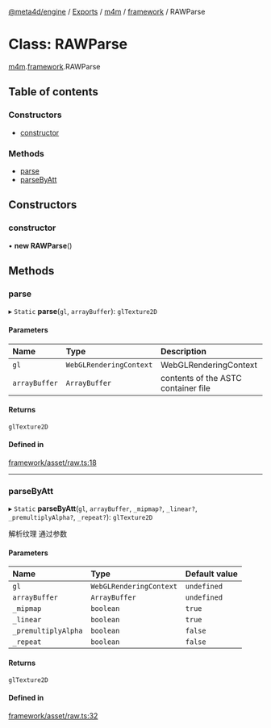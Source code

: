 [@meta4d/engine](../README.md) / [Exports](../modules.md) / [m4m](../modules/m4m.md) / [framework](../modules/m4m.framework.md) / RAWParse

# Class: RAWParse

[m4m](../modules/m4m.md).[framework](../modules/m4m.framework.md).RAWParse

## Table of contents

### Constructors

- [constructor](m4m.framework.RAWParse.md#constructor)

### Methods

- [parse](m4m.framework.RAWParse.md#parse)
- [parseByAtt](m4m.framework.RAWParse.md#parsebyatt)

## Constructors

### constructor

• **new RAWParse**()

## Methods

### parse

▸ `Static` **parse**(`gl`, `arrayBuffer`): `glTexture2D`

#### Parameters

| Name | Type | Description |
| :------ | :------ | :------ |
| `gl` | `WebGLRenderingContext` | WebGLRenderingContext |
| `arrayBuffer` | `ArrayBuffer` | contents of the ASTC container file |

#### Returns

`glTexture2D`

#### Defined in

[framework/asset/raw.ts:18](https://github.com/meta4d-me/meta4d-engine/blob/cf6bfe6/src/framework/asset/raw.ts#L18)

___

### parseByAtt

▸ `Static` **parseByAtt**(`gl`, `arrayBuffer`, `_mipmap?`, `_linear?`, `_premultiplyAlpha?`, `_repeat?`): `glTexture2D`

解析纹理 通过参数

#### Parameters

| Name | Type | Default value |
| :------ | :------ | :------ |
| `gl` | `WebGLRenderingContext` | `undefined` |
| `arrayBuffer` | `ArrayBuffer` | `undefined` |
| `_mipmap` | `boolean` | `true` |
| `_linear` | `boolean` | `true` |
| `_premultiplyAlpha` | `boolean` | `false` |
| `_repeat` | `boolean` | `false` |

#### Returns

`glTexture2D`

#### Defined in

[framework/asset/raw.ts:32](https://github.com/meta4d-me/meta4d-engine/blob/cf6bfe6/src/framework/asset/raw.ts#L32)
